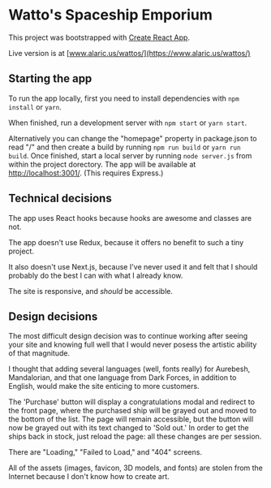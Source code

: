 # Watto's Spaceship Emporium

This project was bootstrapped with [Create React App](https://github.com/facebook/create-react-app).

Live version is at [www.alaric.us/wattos/](https://www.alaric.us/wattos/)

## Starting the app
To run the app locally, first you need to install dependencies with `npm install` or `yarn`.

When finished, run a development server with `npm start` or `yarn start`.

Alternatively you can change the "homepage" property in package.json to read "/" and then create a build by running `npm run build` or `yarn run build`. Once finished, start a local server by running `node server.js` from within the project dorectory. The app will be available at [http://localhost:3001/](http://localhost:3001/). (This requires Express.)

## Technical decisions

The app uses React hooks because hooks are awesome and classes are not.

The app doesn't use Redux, because it offers no benefit to such a tiny project.

It also doesn't use Next.js, because I've never used it and felt that I should probably do the best I can with what I already know.

The site is responsive, and _should_ be accessible.

## Design decisions

The most difficult design decision was to continue working after seeing your site and knowing full well that I would never posess the artistic ability of that magnitude.

I thought that adding several languages (well, fonts really) for Aurebesh, Mandalorian, and that one language from Dark Forces, in addition to English, would make the site enticing to more customers.

The 'Purchase' button will display a congratulations modal and redirect to the front page, where the purchased ship will be grayed out and moved to the bottom of the list. The page will remain accessible, but the button will now be grayed out with its text changed to 'Sold out.' In order to get the ships back in stock, just reload the page: all these changes are per session.

There are "Loading," "Failed to Load," and "404" screens.

All of the assets (images, favicon, 3D models, and fonts) are stolen from the Internet because I don't know how to create art.
